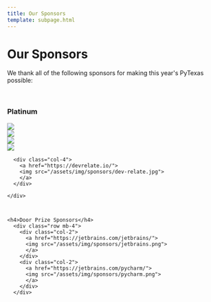 ```yaml
---
title: Our Sponsors
template: subpage.html
---
```


# Our Sponsors
We thank all of the following sponsors for making this year's PyTexas possible:

<br>
<div class="container">
  <h3>Platinum</h3>
    <div class="row mb-4">
      <div class="col-4">
        <a href="https://octopus.energy/">
        <img src="/assets/img/sponsors/octopus-logo.png">
        </a>
      </div>
      <div class="col-4">
        <a href="https://www.elastic.co/">
        <img src="/assets/img/sponsors/elastic.png">
        </a>
      </div>
      <div class="col-4">
        <a href="https://www.rookout.com/">
        <img src="/assets/img/sponsors/Rookout_logo.png">
        </a>
      </div>
      <div class="col-4">
        <a href="https://scoutapm.com/">
        <img src="/assets/img/sponsors/scout-apm.png">
        </a>
      </div>

      <div class="col-4">
        <a href="https://devrelate.io/">
        <img src="/assets/img/sponsors/dev-relate.jpg">
        </a>
      </div>

    </div>



    <h4>Door Prize Sponsors</h4>
      <div class="row mb-4">
        <div class="col-2">
          <a href="https://jetbrains.com/jetbrains/">
          <img src="/assets/img/sponsors/jetbrains.png">
          </a>
        </div>
        <div class="col-2">
          <a href="https://jetbrains.com/pycharm/">
          <img src="/assets/img/sponsors/pycharm.png">
          </a>
        </div>
      </div>
<!--
  <h5>Silver & Bronze</h5>
    <div class="row mb-4">
    </div>
    -->
</div>


